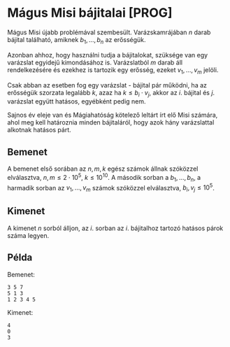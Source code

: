 # Mágus Misi bájitalai [PROG]

Mágus Misi újabb problémával szembesült. Varázskamrájában $n$ darab bájital található, amiknek $b_1, \dots, b_n$ az erősségük.

Azonban ahhoz, hogy használni tudja a bájitalokat, szüksége van egy varázslat egyidejű kimondásához is. Varázslatból $m$ darab áll rendelkezésére és ezekhez is tartozik egy erősség, ezeket $v_1, \dots, v_m$ jelöli.

Csak abban az esetben fog egy varázslat - bájital pár működni, ha az erősségük szorzata legalább $k$, azaz ha $k \leq b_i \cdot v_j$, akkor az $i$. bájital és $j$. varázslat együtt hatásos, egyébként pedig nem.

Sajnos év eleje van és Mágiahatóság kötelező leltárt írt elő Misi számára, ahol meg kell határoznia minden bájitaláról, hogy azok hány varázslattal alkotnak hatásos párt.

## Bemenet

A bemenet első sorában az $n, m, k$ egész számok állnak szóközzel elválasztva, $n, m \leq 2 \cdot 10^5$, $k \leq 10^10$.
A második sorban a $b_1, \dots, b_n$, a harmadik sorban az $v_1, \dots, v_m$ számok szóközzel elválasztva, $b_i, v_j \leq 10^5$.

## Kimenet

A kimenet $n$ sorból álljon, az $i$. sorban az $i$. bájitalhoz tartozó hatásos párok száma legyen.

## Példa

Bemenet:
```
3 5 7
5 1 3
1 2 3 4 5
```

Kimenet:
```
4
0
3
```
